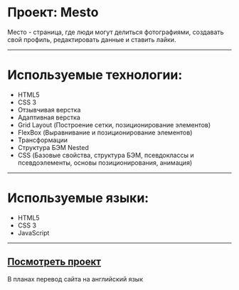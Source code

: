 # Проект: Mesto

Место - страница, где люди могут делиться фотографиями, создавать свой профиль, редактировать данные и ставить лайки.

---

# Используемые технологии:
* HTML5
* CSS 3
* Отзывчивая верстка
* Адаптивная верстка
* Grid Layout (Построение сетки, позиционирование элементов)
* FlexBox (Выравнивание и позиционирование элементов) 
* Трансформации
* Структура БЭМ Nested
* CSS (Базовые свойства, структура БЭМ, псевдоклассы и псевдоэлементы, основы позиционирования, анимация)

---

# Используемые языки:
* HTML5
* CSS 3
* JavаScript

---

## [Посмотреть проект](https://atetscoda.github.io/mesto-project/)

В планах перевод сайта на английский язык